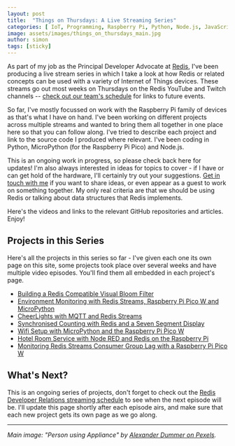 ```yaml
---
layout: post
title:  "Things on Thursdays: A Live Streaming Series"
categories: [ IoT, Programming, Raspberry Pi, Python, Node.js, JavaScript, Redis ]
image: assets/images/things_on_thursdays_main.jpg
author: simon
tags: [sticky]
---
```

As part of my job as the Principal Developer Advocate at [Redis](https://redis.io), I've been producing a live stream series in which I take a look at how Redis or related concepts can be used with a variety of Internet of Things devices.  These streams go out most weeks on Thursdays on the Redis YouTube and Twitch channels -- [check out our team's schedule](https://developer.redis.com/redis-live/) for links to future events.

So far, I've mostly focussed on work with the Raspberry Pi family of devices as that's what I have on hand.  I've been working on different projects across multiple streams and wanted to bring them all together in one place here so that you can follow along.  I've tried to describe each project and link to the source code I produced where relevant.  I've been coding in Python, MicroPython (for the Raspberry Pi Pico) and Node.js.

This is an ongoing work in progress, so please check back here for updates!  I'm also always interested in ideas for topics to cover - if I have or can get hold of the hardware, I'll certainly try out your suggestions.  [Get in touch with me](http://localhost:4000/contact/) if you want to share ideas, or even appear as a guest to work on something together.  My only real criteria are that we should be using Redis or talking about data structures that Redis implements.

Here's the videos and links to the relevant GitHub repositories and articles.  Enjoy!

## Projects in this Series

Here's all the projects in this series so far - I've given each one its own page on this site, some projects took place over several weeks and have multiple video episodes.  You'll find them all embedded in each project's page.

* [Building a Redis Compatible Visual Bloom Filter](/building-a-redis-compatible-visual-bloom-filter/)
* [Environment Monitoring with Redis Streams, Raspberry Pi Pico W and MicroPython](/environment-monitoring-with-redis-streams-pi-pico-micropython/)
* [CheerLights with MQTT and Redis Streams](/cheerlights-with-mqtt-and-redis-streams/)
* [Synchronised Counting with Redis and a Seven Segment Display](/syncrhonised-counting-with-redis-and-a-seven-segment-display/)
* [Wifi Setup with MicroPython and the Raspberry Pi Pico W](/wifi-setup-with-raspberry-pi-pico-w/)
* [Hotel Room Service with Node RED and Redis on the Raspberry Pi](/hotel-room-service-with-node-red-and-redis-on-raspberry-pi/)
* [Monitoring Redis Streams Consumer Group Lag with a Raspberry Pi Pico W](/monitoring-redis-streams-consumer-group-lag-raspberry-pi-pico-w/)

## What's Next?

This is an ongoing series of projects, don't forget to check out the [Redis Developer Relations streaming schedule](https://developer.redis.com/redis-live/) to see when the next episode will be.  I'll update this page shortly after each episode airs, and make sure that each new project gets its own page as we go along.

---
*Main image: "Person using Appliance" by [Alexander Dummer on Pexels](https://www.pexels.com/photo/person-using-appliance-132700/).*